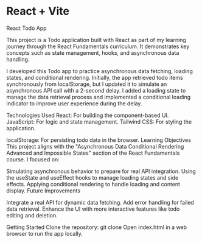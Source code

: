 # React + Vite

React Todo App

This project is a Todo application built with React as part of my learning journey through the React Fundamentals curriculum. It demonstrates key concepts such as state management, hooks, and asynchronous data handling.

I developed this Todo app to practice asynchronous data fetching, loading states, and conditional rendering. Initially, the app retrieved todo items synchronously from localStorage, but I updated it to simulate an asynchronous API call with a 2-second delay. I added a loading state to manage the data retrieval process and implemented a conditional loading indicator to improve user experience during the delay.

Technologies Used
React: For building the component-based UI.
JavaScript: For logic and state management.
Tailwind CSS: For styling the application.

localStorage: For persisting todo data in the browser.
Learning Objectives
This project aligns with the "Asynchronous Data Conditional Rendering Advanced and Impossible States" section of the React Fundamentals course. I focused on:

Simulating asynchronous behavior to prepare for real API integration.
Using the useState and useEffect hooks to manage loading states and side effects.
Applying conditional rendering to handle loading and content display.
Future Improvements

Integrate a real API for dynamic data fetching.
Add error handling for failed data retrieval.
Enhance the UI with more interactive features like todo editing and deletion.

Getting Started
Clone the repository: git clone <repository-url>
Open index.html in a web browser to run the app locally.

